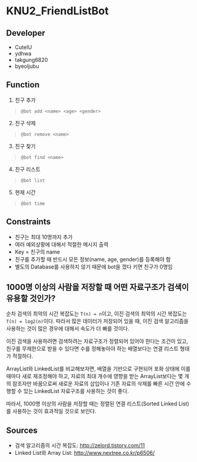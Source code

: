 # KNU2_FriendListBot

## Developer
- CuteIU
- ydhwa
- takgung6820
- byeoljubu

## Function
1. 친구 추가
> `@bot add <name> <age> <gender>`
2. 친구 삭제
> `@bot remove <name>`
3. 친구 찾기
> `@bot find <name>`
4. 친구 리스트
> `@bot list`
5. 현재 시간
> `@bot time`

## Constraints
- 친구는 최대 10명까지 추가
- 여러 예외상황에 대해서 적절한 메시지 출력
- Key = 친구의 name
- 친구를 추가할 때 반드시 모든 정보(name, age, gender)를 등록해야 함
- 별도의 Database를 사용하지 않기 때문에 bot을 껐다 키면 친구가 0명임

## 1000명 이상의 사람을 저장할 때 어떤 자료구조가 검색이 유용할 것인가?
순차 검색의 최악의 시간 복잡도는 `T(n) = n`이고, 이진 검색의 최악의 시간 복잡도는 `T(n) = log2(n)`이다. 따라서 많은 데이터가 저장되어 있을 때, 이진 검색 알고리즘을 사용하는 것이 많은 경우에 대해서 속도가 더 빠를 것이다.

이진 검색을 사용하려면 검색하려는 자료구조가 정렬되어 있어야 한다는 조건이 있고, 친구를 무제한으로 받을 수 있다면 수를 정해놓아야 하는 배열보다는 연결 리스트 형태가 적절하다.

ArrayList와 LinkedList를 비교해보자면, 배열을 기반으로 구현되어 포화 상태에 이를 때마다 새로 재조정해야 하고, 자료의 최대 개수에 영향을 받는 ArrayList보다는 몇 개의 참조자만 바꿈으로써 새로운 자료의 삽입이나 기존 자료의 삭제를 빠른 시간 안에 수행할 수 있는 LinkedList 자료구조를 사용하는 것이 좋다.

따라서, 1000명 이상의 사람을 저장할 때는 정렬된 연결 리스트(Sorted Linked List)를 사용하는 것이 효과적일 것으로 보인다.

## Sources
- 검색 알고리즘의 시간 복잡도: <http://zelord.tistory.com/11>
- Linked List와 Array List: <http://www.nextree.co.kr/p6506/>


